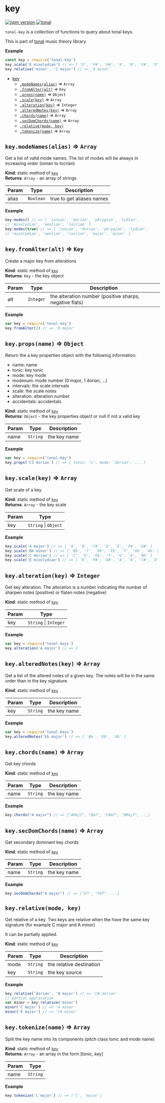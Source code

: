 <a name="module_key"></a>

# key
[![npm version](https://img.shields.io/npm/v/tonal-key.svg?style=flat-square)](https://www.npmjs.com/package/tonal-key)
[![tonal](https://img.shields.io/badge/tonal-key-yellow.svg?style=flat-square)](https://www.npmjs.com/browse/keyword/tonal)

`tonal-key` is a collection of functions to query about tonal keys.

This is part of [tonal](https://www.npmjs.com/package/tonal) music theory library.

**Example**  
```js
const key = require('tonal-key')
key.scale('E mixolydian') // => [ 'E', 'F#', 'G#', 'A', 'B', 'C#', 'D' ]
key.relative('minor', 'C major') // => 'A minor'
```

* [key](#module_key)
    * [`.modeNames(alias)`](#module_key.modeNames) ⇒ <code>Array</code>
    * [`.fromAlter(alt)`](#module_key.fromAlter) ⇒ <code>Key</code>
    * [`.props(name)`](#module_key.props) ⇒ <code>Object</code>
    * [`.scale(key)`](#module_key.scale) ⇒ <code>Array</code>
    * [`.alteration(key)`](#module_key.alteration) ⇒ <code>Integer</code>
    * [`.alteredNotes(key)`](#module_key.alteredNotes) ⇒ <code>Array</code>
    * [`.chords(name)`](#module_key.chords) ⇒ <code>Array</code>
    * [`.secDomChords(name)`](#module_key.secDomChords) ⇒ <code>Array</code>
    * [`.relative(mode, key)`](#module_key.relative)
    * [`.tokenize(name)`](#module_key.tokenize) ⇒ <code>Array</code>

<a name="module_key.modeNames"></a>

## `key.modeNames(alias)` ⇒ <code>Array</code>
Get a list of valid mode names. The list of modes will be always in
increasing order (ionian to locrian)

**Kind**: static method of [<code>key</code>](#module_key)  
**Returns**: <code>Array</code> - an array of strings  

| Param | Type | Description |
| --- | --- | --- |
| alias | <code>Boolean</code> | true to get aliases names |

**Example**  
```js
key.modes() // => [ 'ionian', 'dorian', 'phrygian', 'lydian',
// 'mixolydian', 'aeolian', 'locrian' ]
key.modes(true) // => [ 'ionian', 'dorian', 'phrygian', 'lydian',
// 'mixolydian', 'aeolian', 'locrian', 'major', 'minor' ]
```
<a name="module_key.fromAlter"></a>

## `key.fromAlter(alt)` ⇒ <code>Key</code>
Create a major key from alterations

**Kind**: static method of [<code>key</code>](#module_key)  
**Returns**: <code>Key</code> - the key object  

| Param | Type | Description |
| --- | --- | --- |
| alt | <code>Integer</code> | the alteration number (positive sharps, negative flats) |

**Example**  
```js
var key = require('tonal-key')
key.fromAlter(2) // => 'D major'
```
<a name="module_key.props"></a>

## `key.props(name)` ⇒ <code>Object</code>
Return the a key properties object with the following information:

- name: name
- tonic: key tonic
- mode: key mode
- modenum: mode number (0 major, 1 dorian, ...)
- intervals: the scale intervals
- scale: the scale notes
- alteration: alteration number
- accidentals: accidentals

**Kind**: static method of [<code>key</code>](#module_key)  
**Returns**: <code>Object</code> - the key properties object or null if not a valid key  

| Param | Type | Description |
| --- | --- | --- |
| name | <code>String</code> | the key name |

**Example**  
```js
var key = require('tonal-key')
key.props('C3 dorian') // => { tonic: 'C', mode: 'dorian', ... }
```
<a name="module_key.scale"></a>

## `key.scale(key)` ⇒ <code>Array</code>
Get scale of a key

**Kind**: static method of [<code>key</code>](#module_key)  
**Returns**: <code>Array</code> - the key scale  

| Param | Type |
| --- | --- |
| key | <code>String</code> \| <code>Object</code> | 

**Example**  
```js
key.scale('A major') // => [ 'A', 'B', 'C#', 'D', 'E', 'F#', 'G#' ]
key.scale('Bb minor') // => [ 'Bb', 'C', 'Db', 'Eb', 'F', 'Gb', 'Ab' ]
key.scale('C dorian') // => [ 'C', 'D', 'Eb', 'F', 'G', 'A', 'Bb' ]
key.scale('E mixolydian') // => [ 'E', 'F#', 'G#', 'A', 'B', 'C#', 'D' ]
```
<a name="module_key.alteration"></a>

## `key.alteration(key)` ⇒ <code>Integer</code>
Get key alteration. The alteration is a number indicating the number of
sharpen notes (positive) or flaten notes (negative)

**Kind**: static method of [<code>key</code>](#module_key)  

| Param | Type |
| --- | --- |
| key | <code>String</code> \| <code>Integer</code> | 

**Example**  
```js
var key = require('tonal-keys')
key.alteration('A major') // => 3
```
<a name="module_key.alteredNotes"></a>

## `key.alteredNotes(key)` ⇒ <code>Array</code>
Get a list of the altered notes of a given key. The notes will be in
the same order than in the key signature.

**Kind**: static method of [<code>key</code>](#module_key)  

| Param | Type | Description |
| --- | --- | --- |
| key | <code>String</code> | the key name |

**Example**  
```js
var key = require('tonal-keys')
key.alteredNotes('Eb major') // => [ 'Bb', 'Eb', 'Ab' ]
```
<a name="module_key.chords"></a>

## `key.chords(name)` ⇒ <code>Array</code>
Get key chords

**Kind**: static method of [<code>key</code>](#module_key)  

| Param | Type | Description |
| --- | --- | --- |
| name | <code>String</code> | the key name |

**Example**  
```js
key.chords("A major") // => ["AMaj7", "Bm7", "C#m7", "DMaj7", ..,]
```
<a name="module_key.secDomChords"></a>

## `key.secDomChords(name)` ⇒ <code>Array</code>
Get secondary dominant key chords

**Kind**: static method of [<code>key</code>](#module_key)  

| Param | Type | Description |
| --- | --- | --- |
| name | <code>String</code> | the key name |

**Example**  
```js
key.secDomChords("A major") // => ["E7", "F#7", ...]
```
<a name="module_key.relative"></a>

## `key.relative(mode, key)`
Get relative of a key. Two keys are relative when the have the same
key signature (for example C major and A minor)

It can be partially applied.

**Kind**: static method of [<code>key</code>](#module_key)  

| Param | Type | Description |
| --- | --- | --- |
| mode | <code>String</code> | the relative destination |
| key | <code>String</code> | the key source |

**Example**  
```js
key.relative('dorian', 'B major') // => 'C# dorian'
// partial application
var minor = key.relative('minor')
minor('C major') // => 'A minor'
minor('E major') // => 'C# minor'
```
<a name="module_key.tokenize"></a>

## `key.tokenize(name)` ⇒ <code>Array</code>
Split the key name into its components (pitch class tonic and mode name)

**Kind**: static method of [<code>key</code>](#module_key)  
**Returns**: <code>Array</code> - an array in the form [tonic, key]  

| Param | Type |
| --- | --- |
| name | <code>String</code> | 

**Example**  
```js
key.tokenize('C major') // => ['C', 'major']
```
